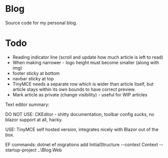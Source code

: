 # Blog

Source code for my personal blog.


# Todo
* Reading indicator line (scroll and update how much article is left to read)
* When making narrower - logo height must become smaller (along with img)
* footer sticky at bottom
* navbar sticky at top
* TinyMCE needs a separate row which is wider than article itself, but article stays within its own bounds to have correct preview.
* Mark article as private (change visibility) - useful for WIP articles

Text editor summary:

DO NOT USE:
CKEditor - shitty documentation, toolbar config sucks, no blazor support at all, hacky.

USE:
TinyMCE self hosted version, integrates nicely with Blazor out of the box.

EF commands:
dotnet ef migrations add InitialStructure --context Context --startup-project ..\Blog.Web